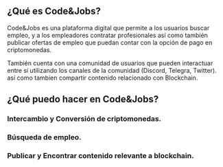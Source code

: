 ## ¿Qué es Code&Jobs?
 
Code&Jobs es una plataforma digital que permite a los usuarios buscar empleo, y a los empleadores contratar profesionales así como también publicar ofertas de empleo que puedan contar con la opción de pago en criptomonedas.
 
También cuenta con una comunidad de usuarios que pueden interactuar entre sí utilizando los canales de la comunidad (Discord, Telegra, Twitter). así como tambien compartir contenido relacionado con Blockchain.
 
##  ¿Qué puedo hacer en Code&Jobs?
 
### Intercambio y Conversión de criptomonedas.
 
### Búsqueda de empleo.
 
### Publicar y Encontrar contenido relevante a blockchain.
